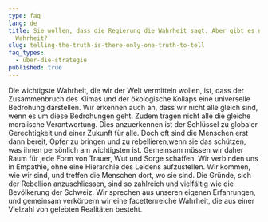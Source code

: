```yaml
---
type: faq
lang: de
title: Sie wollen, dass die Regierung die Wahrheit sagt. Aber gibt es nur eine
  Wahrheit?
slug: telling-the-truth-is-there-only-one-truth-to-tell
faq_types:
  - über-die-strategie
published: true
---
```

Die wichtigste Wahrheit, die wir der Welt vermitteln wollen, ist, dass der Zusammenbruch des Klimas und der ökologische Kollaps eine universelle Bedrohung darstellen. Wir erkennen auch an, dass wir nicht alle gleich sind, wenn es um diese Bedrohungen geht. Zudem tragen nicht alle die gleiche moralische Verantwortung. Dies anzuerkennen ist der Schlüssel zu globaler Gerechtigkeit und einer Zukunft für alle. Doch oft sind die Menschen erst dann bereit, Opfer zu bringen und zu rebellieren,wenn sie das schützen, was ihnen persönlich am wichtigsten ist. Gemeinsam müssen wir daher Raum für jede Form von Trauer, Wut und Sorge schaffen. Wir verbinden uns in Empathie, ohne eine Hierarchie des Leidens aufzustellen. Wir kommen, wie wir sind, und treffen die Menschen dort, wo sie sind. Die Gründe, sich der Rebellion anzuschliessen, sind so zahlreich und vielfältig wie die Bevölkerung der Schweiz. Wir sprechen aus unseren eigenen Erfahrungen, und gemeinsam verkörpern wir eine facettenreiche Wahrheit, die aus einer Vielzahl von gelebten Realitäten besteht.
